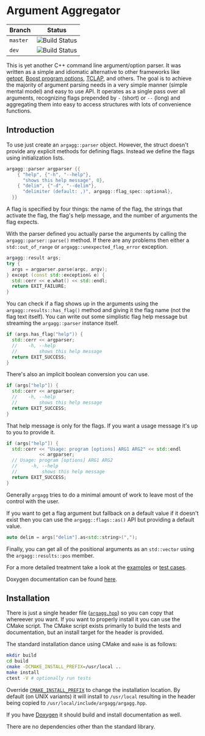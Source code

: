 Argument Aggregator
===================

| Branch | Status |
| --- | --- |
| `master` | ![Build Status](https://api.travis-ci.org/vietjtnguyen/argagg.svg?branch=master) |
| `dev` | ![Build Status](https://api.travis-ci.org/vietjtnguyen/argagg.svg?branch=dev) |

This is yet another C++ command line argument/option parser. It was written as a simple and idiomatic alternative to other frameworks like [getopt][], [Boost program options][], [TCLAP][], and others. The goal is to achieve the majority of argument parsing needs in a very simple manner (simple mental model) and easy to use API. It operates as a single pass over all arguments, recognizing flags prepended by `-` (short) or `--` (long) and aggregating them into easy to access structures with lots of convenience functions.

[getopt]: https://www.gnu.org/software/libc/manual/html_node/Getopt.html#Getopt
[Boost program options]: http://www.boost.org/doc/libs/release/libs/program_options/
[TCLAP]: http://tclap.sourceforge.net/

Introduction
------------

To use just create an `argagg::parser` object. However, the struct doesn't provide any explicit methods for defining flags. Instead we define the flags using initialization lists.

```cpp
argagg::parser argparser {{
    { "help", {"-h", "--help"},
      "shows this help message", 0},
    { "delim", {"-d", "--delim"},
      "delimiter (default: ,)", argagg::flag_spec::optional},
  }}
```

A flag is specified by four things: the name of the flag, the strings that activate the flag, the flag's help message, and the number of arguments the flag expects.

With the parser defined you actually parse the arguments by calling the `argagg::parser::parse()` method. If there are any problems then either a `std::out_of_range` or `argagg::unexpected_flag_error` exception.

```cpp
argagg::result args;
try {
  args = argparser.parse(argc, argv);
} except (const std::exception& e) {
  std::cerr << e.what() << std::endl;
  return EXIT_FAILURE;
}
```

You can check if a flag shows up in the arguments using the `argagg::results::has_flag()` method and giving it the flag name (not the flag text itself). You can write out some simplistic flag help message but streaming the `argagg::parser` instance itself.

```cpp
if (args.has_flag("help")) {
  std::cerr << argparser;
  //    -h, --help
  //        shows this help message
  return EXIT_SUCCESS;
}
```

There's also an implicit boolean conversion you can use.

```cpp
if (args["help"]) {
  std::cerr << argparser;
  //    -h, --help
  //        shows this help message
  return EXIT_SUCCESS;
}
```

That help message is only for the flags. If you want a usage message it's up to you to provide it.

```cpp
if (args["help"]) {
  std::cerr << "Usage: program [options] ARG1 ARG2" << std::endl
            << argparser;
  // Usage: program [options] ARG1 ARG2
  //     -h, --help
  //         shows this help message
  return EXIT_SUCCESS;
}
```

Generally `argagg` tries to do a minimal amount of work to leave most of the control with the user.

If you want to get a flag argument but fallback on a default value if it doesn't exist then you can use the `argagg::flags::as()` API but providing a default value.

```cpp
auto delim = args["delim"].as<std::string>(",");
```

Finally, you can get all of the positional arguments as an `std::vector` using the `argagg::results::pos` member.

For a more detailed treatment take a look at the [examples](./examples) or [test cases](./test).

Doxygen documentation can be found [here](https://vietjtnguyen.github.io/argagg/latest/).

Installation
------------

There is just a single header file ([`argagg.hpp`](./include/argagg/argagg.hpp)) so you can copy that whereever you want. If you want to properly install it you can use the CMake script. The CMake script exists primarily to build the tests and documentation, but an install target for the header is provided.

The standard installation dance using CMake and `make` is as follows:

```sh
mkdir build
cd build
cmake -DCMAKE_INSTALL_PREFIX=/usr/local ..
make install
ctest -V # optionally run tests
```

Override [`CMAKE_INSTALL_PREFIX`](https://cmake.org/cmake/help/v2.8.12/cmake.html#variable:CMAKE_INSTALL_PREFIX) to change the installation location. By default (on UNIX variants) it will install to `/usr/local` resulting in the header being copied to `/usr/local/include/argagg/argagg.hpp`.

If you have [Doxygen](http://www.stack.nl/~dimitri/doxygen/) it should build and install documentation as well.

There are no dependencies other than the standard library.
